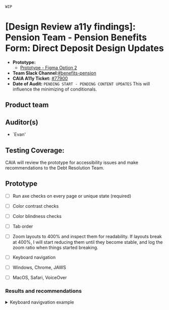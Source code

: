 `WIP`

# [Design Review a11y findings]: Pension Team - Pension Benefits Form: Direct Deposit Design Updates
- **Prototype:**
    - [Prototype - Figma Option 2](https://www.figma.com/file/9JKK5Eo43uJWEr66JPiebc/Pension-Claim-Form-21P-527EZ?type=design&node-id=2169-2603&mode=design&t=i2YY7nl3WZ91d3YR-4)
- **Team Slack Channel:**[#benefits-pension](https://dsva.slack.com/archives/C05MS96P6P2)
- **CAIA A11y Ticket:** [#77900](https://github.com/department-of-veterans-affairs/va.gov-team/issues/77900)
- **Date of Audit:** `PENDING START - PENDING CONTENT UPDATES` This will influence the minimizing of conditionals.


## Product team


## Auditor(s)
- `Evan'

## Testing Coverage: 
 
CAIA will review the prototype for accessibility issues and make recommendations to the Debt Resolution Team. 
 
## Prototype
 
- [ ] Run axe checks on every page or unique state (required)
- [ ] Color contrast checks
- [ ] Color blindness checks
- [ ] Tab order
- [ ] Zoom layouts to 400% and inspect them for readability. If layouts break at 400%, I will start reducing them until they become stable, and log the zoom ratio when things started breaking.
- [ ] Keyboard navigation
- [ ] Windows, Chrome, JAWS
- [ ] MacOS, Safari, VoiceOver


### Results and recommendations

<details><summary>Keyboard navigvation example </summary>
 
#### Keyboard navigation example
`If there are` focus issues while tabbing using a keyboard:
- **Page** `NA`
   - Finding
   - Finding
   - **Recommendation(s):** `NA`
- **Page** `NA`
   - Finding
   - Finding
   - **Recommendation(s):** `NA`
</details>


